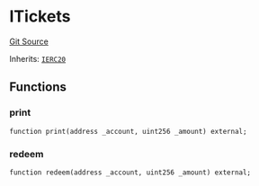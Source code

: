# ITickets

[Git Source](https://github.com/jbx-protocol/juice-contracts-v1/blob/71fd42afb0ef0d51606019d9a17dcb746505efd5/contracts/interfaces/ITickets.sol)

Inherits: [`IERC20`](/)

## Functions

### print

```solidity
function print(address _account, uint256 _amount) external;
```

### redeem

```solidity
function redeem(address _account, uint256 _amount) external;
```

